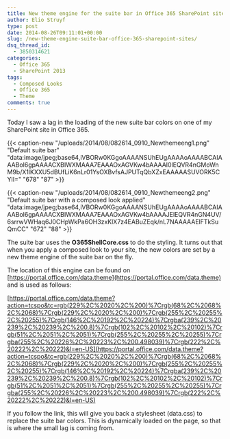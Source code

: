 ```yaml
---
title: New theme engine for the suite bar in Office 365 SharePoint sites
author: Elio Struyf
type: post
date: 2014-08-26T09:11:01+00:00
slug: /new-theme-engine-suite-bar-office-365-sharepoint-sites/
dsq_thread_id:
  - 3850314621
categories:
  - Office 365
  - SharePoint 2013
tags:
  - Composed Looks
  - Office 365
  - Theme
comments: true
---
```


Today I saw a lag in the loading of the new suite bar colors on one of my SharePoint site in Office 365.

{{< caption-new "/uploads/2014/08/082614_0910_Newthemeeng1.png" "Default suite bar"  "data:image/jpeg;base64,iVBORw0KGgoAAAANSUhEUgAAAAoAAAABCAIAAABol6gpAAAACXBIWXMAAA7EAAAOxAGVKw4bAAAAI0lEQVR4nGMoWnM9b/X1lKXXU5dBUfLiK6nLr01YsOXBvfsAJPUTqQbXZxEAAAAASUVORK5CYII=" "678" "87" >}}

{{< caption-new "/uploads/2014/08/082614_0910_Newthemeeng2.png" "Default suite bar with a composed look applied"  "data:image/jpeg;base64,iVBORw0KGgoAAAANSUhEUgAAAAoAAAABCAIAAABol6gpAAAACXBIWXMAAA7EAAAOxAGVKw4bAAAAJElEQVR4nGN4UV/6srrwVWHaq6J0CHpWkPa6OH3zxKlX7z4EABuZEqk/nL7NAAAAAElFTkSuQmCC" "672" "88" >}}

The suite bar uses the **O365ShellCore.css** to do the styling. It turns out that when you apply a composed look to your site, the new colors are set by a new theme engine of the suite bar on the fly.

The location of this engine can be found on [https://portal.office.com/data.theme](https://portal.office.com/data.theme) and is used as follows:

[https://portal.office.com/data.theme?action=tcspo&tc=rgb(229%2C%2020%2C%200)%7Crgb(68%2C%2068%2C%2068)%7Crgb(229%2C%2020%2C%200)%7Crgb(255%2C%20255%2C%20255)%7Crgb(146%2C%20192%2C%20224)%7Crgba(239%2C%20239%2C%20239%2C%200.8)%7Crgb(102%2C%20102%2C%20102)%7Crgb(51%2C%2051%2C%2051)%7Crgb(255%2C%20255%2C%20255)%7Crgba(255%2C%20226%2C%20223%2C%200.498039)%7Crgb(222%2C%20222%2C%20222)&l=en-US](https://portal.office.com/data.theme?action=tcspo&tc=rgb(229%2C%2020%2C%200)%7Crgb(68%2C%2068%2C%2068)%7Crgb(229%2C%2020%2C%200)%7Crgb(255%2C%20255%2C%20255)%7Crgb(146%2C%20192%2C%20224)%7Crgba(239%2C%20239%2C%20239%2C%200.8)%7Crgb(102%2C%20102%2C%20102)%7Crgb(51%2C%2051%2C%2051)%7Crgb(255%2C%20255%2C%20255)%7Crgba(255%2C%20226%2C%20223%2C%200.498039)%7Crgb(222%2C%20222%2C%20222)&l=en-US)

If you follow the link, this will give you back a stylesheet (data.css) to replace the suite bar colors. This is dynamically loaded on the page, so that is where the small lag is coming from.